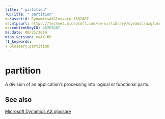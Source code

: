```yaml
---
title: " partition"
TOCTitle: " partition"
ms:assetid: DynamicsAXGlossary.1632087
ms:mtpsurl: https://technet.microsoft.com/en-us/library/dynamicsaxglossary.1632087(v=AX.60)
ms:contentKeyID: 45765387
ms.date: 08/25/2014
mtps_version: v=AX.60
f1_keywords:
- Glossary.partition
---
```


# partition

A division of an application’s processing into logical or functional parts.

## See also

[Microsoft Dynamics AX glossary](glossary/microsoft-dynamics-ax-glossary.md)

  


